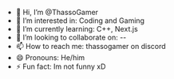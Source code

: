 - 👋 Hi, I’m @ThassoGamer
- 👀 I’m interested in: Coding and Gaming
- 🌱 I’m currently learning: C++, Next.js
- 💞️ I’m looking to collaborate on: --
- 📫 How to reach me: thassogamer on discord
- 😄 Pronouns: He/him
- ⚡ Fun fact: Im not funny xD
